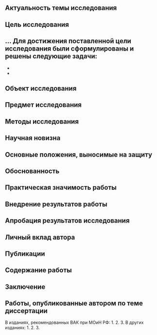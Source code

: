 ## Актуальность темы исследования


## Цель исследования

...
Для достижения поставленной цели исследования были сформулированы и решены следующие задачи:
-
-
-

## Объект исследования

## Предмет исследования

## Методы исследования

## Научная новизна

## Основные положения, выносимые на защиту

## Обоснованность

## Практическая значимость работы

## Внедрение результатов работы

## Апробация результатов исследования

## Личный вклад автора

## Публикации

## Содержание работы
<!-- Кратко описать, что сделано на сегодняшний день. С рисунками и формулами -->

## Заключение

## Работы, опубликованные автором по теме диссертации
В изданиях, рекомендованных ВАК при МОиН РФ:
1.
2.
3.
В других изданиях:
1.
2.
3.



